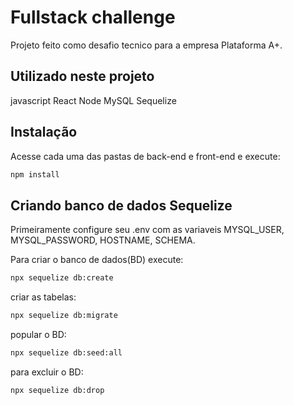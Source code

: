 # Fullstack challenge
Projeto feito como desafio tecnico para a empresa Plataforma A+.

## Utilizado neste projeto
javascript
React
Node
MySQL
Sequelize

## Instalação
Acesse cada uma das pastas de back-end e front-end e execute:

```bash
npm install
```
## Criando banco de dados Sequelize
Primeiramente configure seu .env com as variaveis 
MYSQL_USER, MYSQL_PASSWORD, HOSTNAME, SCHEMA.

Para criar o banco de dados(BD) execute: 
```bash
npx sequelize db:create
```

criar as tabelas:
```bash
npx sequelize db:migrate
```

popular o BD:
```bash
npx sequelize db:seed:all
```

para excluir o BD:
```bash
npx sequelize db:drop
```